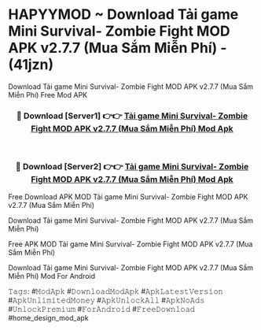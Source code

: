# HAPYYMOD ~ Download Tải game Mini Survival- Zombie Fight MOD APK v2.7.7 (Mua Sắm Miễn Phí) - (41jzn)
Download Tải game Mini Survival- Zombie Fight MOD APK v2.7.7 (Mua Sắm Miễn Phí) Free Mod APK

<div align="center">
<h3>🔴 Download [Server1] 👉👉 <a href="https://apk-comot.site?title=Tải_game_Mini_Survival-_Zombie_Fight_MOD_APK_v2.7.7_(Mua_Sắm_Miễn_Phí)">Tải game Mini Survival- Zombie Fight MOD APK v2.7.7 (Mua Sắm Miễn Phí) Mod Apk</a></h3><br>

<h3>🔴 Download [Server2] 👉👉 <a href="https://apk-comot.site?title=Tải_game_Mini_Survival-_Zombie_Fight_MOD_APK_v2.7.7_(Mua_Sắm_Miễn_Phí)">Tải game Mini Survival- Zombie Fight MOD APK v2.7.7 (Mua Sắm Miễn Phí) Mod Apk</a></h3>
</div>


Free Download APK MOD Tải game Mini Survival- Zombie Fight MOD APK v2.7.7 (Mua Sắm Miễn Phí)

Download Tải game Mini Survival- Zombie Fight MOD APK v2.7.7 (Mua Sắm Miễn Phí) 

Free APK MOD Tải game Mini Survival- Zombie Fight MOD APK v2.7.7 (Mua Sắm Miễn Phí) 

Download Tải game Mini Survival- Zombie Fight MOD APK v2.7.7 (Mua Sắm Miễn Phí) Mod For Android

𝚃𝚊𝚐𝚜: #𝙼𝚘𝚍𝙰𝚙𝚔 #𝙳𝚘𝚠𝚗𝚕𝚘𝚊𝚍𝙼𝚘𝚍𝙰𝚙𝚔 #𝙰𝚙𝚔𝙻𝚊𝚝𝚎𝚜𝚝𝚅𝚎𝚛𝚜𝚒𝚘𝚗 #𝙰𝚙𝚔𝚄𝚗𝚕𝚒𝚖𝚒𝚝𝚎𝚍𝙼𝚘𝚗𝚎𝚢 #𝙰𝚙𝚔𝚄𝚗𝚕𝚘𝚌𝚔𝙰𝚕𝚕 #𝙰𝚙𝚔𝙽𝚘𝙰𝚍𝚜 #𝚄𝚗𝚕𝚘𝚌𝚔𝙿𝚛𝚎𝚖𝚒𝚞𝚖 #𝙵𝚘𝚛𝙰𝚗𝚍𝚛𝚘𝚒𝚍 #𝙵𝚛𝚎𝚎𝙳𝚘𝚠𝚗𝚕𝚘𝚊𝚍 #home_design_mod_apk